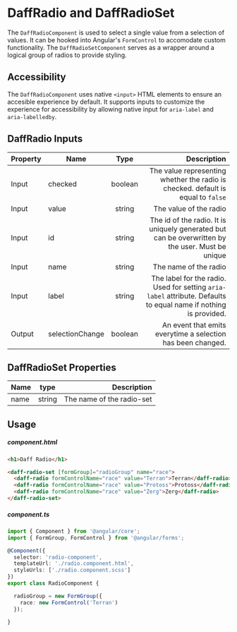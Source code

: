 # DaffRadio and DaffRadioSet
The `DaffRadioComponent` is used to select a single value from a selection of values. It can be hooked into Angular's `FormControl` to accomodate custom functionality. The `DaffRadioSetComponent` serves as a wrapper around a logical group of radios to provide styling.

## Accessibility
The `DaffRadioComponent` uses native `<input>` HTML elements to ensure an accesible experience by default. It supports inputs to customize the experience for accessibility by allowing native input for `aria-label` and `aria-labelledby`.

## DaffRadio Inputs

Property | Name            |  Type   |                                                                                         Description
---------|------- | :-----: | ---------------------------------------------------------------------------:
Input | checked | boolean | The value representing whether the radio is checked. default is equal to `false`|
Input | value   | string  | The value of the radio | 
Input |  id | string | The id of the radio. It is uniquely generated but can be overwritten by the user. Must be unique |
Input |  name | string | The name of the radio |
Input |  label | string | The label for the radio. Used for setting `aria-label` attribute. Defaults to equal name if nothing is provided. |
Output | selectionChange | boolean | An event that emits everytime a selection has been changed.|



## DaffRadioSet Properties

Name    |  type   |                                                                  Description
------- | :-----: | ---------------------------------------------------------------------------:
| name | string | The name of the radio-set |

## Usage

##### component.html
```html
<h1>Daff Radio</h1>

<daff-radio-set [formGroup]="radioGroup" name="race">
  <daff-radio formControlName="race" value="Terran">Terran</daff-radio>
  <daff-radio formControlName="race" value="Protoss">Protoss</daff-radio>
  <daff-radio formControlName="race" value="Zerg">Zerg</daff-radio>
</daff-radio-set>
```
##### component.ts
```ts
import { Component } from '@angular/core';
import { FormGroup, FormControl } from '@angular/forms';

@Component({
  selector: 'radio-component',
  templateUrl: './radio.component.html',
  styleUrls: ['./radio.component.scss']
})
export class RadioComponent {

  radioGroup = new FormGroup({
    race: new FormControl('Terran')
  });

}
```